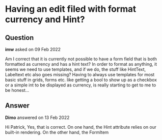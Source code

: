 # Having an edit filed with format currency and Hint?

## Question

**imw** asked on 09 Feb 2022

Am I correct that it is currently not possible to have a form field that is both formatted as currency and has a hint text? In order to format as anything, it seems we need to use templates, and if we do, the stuff like HintText, Labeltext etc also goes missing? Having to always use templates for most basic stuff in grids, forms etc. like getting a bool to show up as a checkbox or a simple int to be displayed as currency, is really starting to get to me to be honest...

## Answer

**Dimo** answered on 13 Feb 2022

Hi Patrick, Yes, that is correct. On one hand, the Hint attribute relies on our built-in rendering. On the other hand, the FormItem <Template> allows full customization of the rendering. As a result, the two properties are mutually exclusive. Perhaps we might support the DisplayFormatAttribute, so that the model property configuration is able to control the FormItem behavior. If you think this approach can be beneficial for you, we may consider this as a feature request. Regards, Dimo

### Response

**imwise** commented on 15 Feb 2022

Hi, Does this also mean that it is impossible for format the text in form item to something like 0:C and still have a hint, as the Telerik Blazor form does not seem to support formatting so you have to use a template for each field and then the ability to use hint goes away as well?

### Response

**Dimo** commented on 15 Feb 2022

I am not sure what is the difference between... " it is currently not possible to have a form field that is both formatted as currency and has a hint text " " it is impossible for format the text in form item to something like 0:C and still have a hint " Both statements sound the same to me, but they are both correct.

### Response

**imwise** commented on 15 Feb 2022

Sorry, was a bit unclear, even if we disregard the Hint problem, how would be format the contents of a Form item to something like 0:C without using templates? The Model is decorated as it should with [DisplayFormat(DataFormatString="{0:C}")] but that does not seem to make a difference.

### Response

**Dimo** commented on 15 Feb 2022

Yes, this will not work now, but that was my suggestion above - if we log built-in DisplayFormat support as a feature request and implement it, there will be no need for a FormItem template, and Hints will work too.

